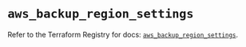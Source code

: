 # `aws_backup_region_settings`

Refer to the Terraform Registry for docs: [`aws_backup_region_settings`](https://registry.terraform.io/providers/hashicorp/aws/5.92.0/docs/resources/backup_region_settings).
